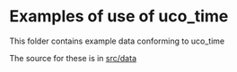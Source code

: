 # Examples of use of uco_time

This folder contains example data conforming to uco_time

The source for these is in [src/data](../src/data/examples)